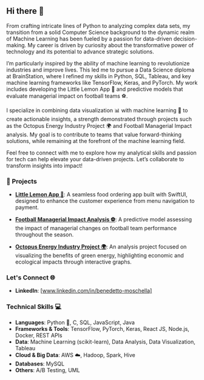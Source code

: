 ## Hi there 👋

From crafting intricate lines of Python to analyzing complex data sets, my transition from a solid Computer Science background to the dynamic realm of Machine Learning has been fueled by a passion for data-driven decision-making. My career is driven by curiosity about the transformative power of technology and its potential to advance strategic solutions.

I’m particularly inspired by the ability of machine learning to revolutionize industries and improve lives. This led me to pursue a Data Science diploma at BrainStation, where I refined my skills in Python, SQL, Tableau, and key machine learning frameworks like TensorFlow, Keras, and PyTorch. My work includes developing the Little Lemon App 🍋 and predictive models that evaluate managerial impact on football teams ⚽.

I specialize in combining data visualization 📊 with machine learning 🤖 to create actionable insights, a strength demonstrated through projects such as the Octopus Energy Industry Project 🌍 and Football Managerial Impact analysis. My goal is to contribute to teams that value forward-thinking solutions, while remaining at the forefront of the machine learning field.

Feel free to connect with me to explore how my analytical skills and passion for tech can help elevate your data-driven projects. Let’s collaborate to transform insights into impact!

### 🚀 Projects

- **[Little Lemon App 🍋](https://github.com/benedetto-moschella/little-lemon)**: A seamless food ordering app built with SwiftUI, designed to enhance the customer experience from menu navigation to payment.
  
- **[Football Managerial Impact Analysis ⚽](https://github.com/benedetto-moschella/football-managerial-impact)**: A predictive model assessing the impact of managerial changes on football team performance throughout the season.
  
- **[Octopus Energy Industry Project 🌍]([https://github.com/benedetto-moschella/octopus-energy](https://github.com/benedetto-moschella/Data-Insights-for-Octopus-Energy))**: An analysis project focused on visualizing the benefits of green energy, highlighting economic and ecological impacts through interactive graphs.

### Let's Connect 🌐
- **LinkedIn**: [www.linkedin.com/in/benedetto-moschella]

### Technical Skills 💻
- **Languages**: Python 🐍, C, SQL, JavaScript, Java
- **Frameworks & Tools**: TensorFlow, PyTorch, Keras, React JS, Node.js, Docker, REST APIs
- **Data**: Machine Learning (scikit-learn), Data Analysis, Data Visualization, Tableau
- **Cloud & Big Data**: AWS ☁️, Hadoop, Spark, Hive
- **Databases**: MySQL
- **Others**: A/B Testing, UML

